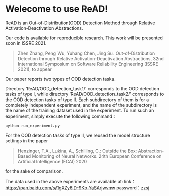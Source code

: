 # Welecome to use ReAD!

ReAD is an Out-of-Distribution(OOD) Detection Method through Relative Activation-Deactivation Abstractions.

Our code is available for reproducible research. This work will be presented soon in ISSRE 2021.

>Zhen Zhang, Peng Wu, Yuhang Chen, Jing Su. Out-of-Distribution Detection through Relative Activation-Deactivation Abstractions, 32nd International Symposium on Software Reliability Engineering (ISSRE 2021), to appear

Our paper reports two types of OOD detection tasks.

Directory ‘ReAD/OOD_detection_task1/' corresponds to the OOD detection tasks of type I, while 
directory ‘ReAD/OOD_detection_task2/' corresponds to the OOD detection tasks of type II. Each subdirectory of them is for a completely independent experiment, and the name of the subdirectory is the name of the training dataset used in the experiment. To run such an experiment, simply execute the following command：

```python
python run_experiment.py
```
For the OOD detection tasks of type II, we reused the model structure settings in the paper 
>Henzinger, T.A., Lukina, A., Schilling, C.: Outside the Box: Abstraction-Based Monitoring of Neural Networks. 24th European Conference on Artificial Intelligence (ECAI) 2020

for the sake of comparison.

The data used in the above experiments are available at:
link：https://pan.baidu.com/s/1gXZy6ID-9Kb-YaSArjwvnw 
password：zzsj 

